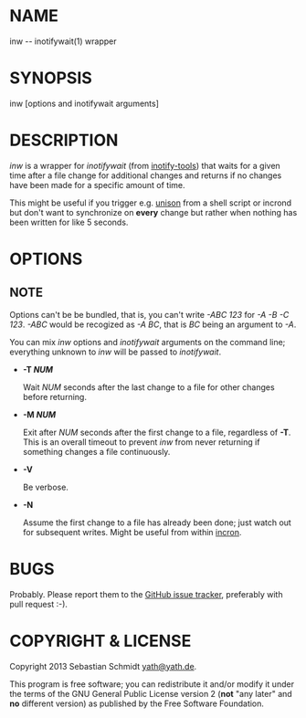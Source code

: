 # NAME

inw -- inotifywait(1) wrapper

# SYNOPSIS

inw \[options and inotifywait arguments\]

# DESCRIPTION

_inw_ is a wrapper for _inotifywait_ (from [inotify-tools](https://github.com/rvoicilas/inotify-tools/wiki))
that waits for a given time after a file change for additional changes and returns if no changes
have been made for a specific amount of time.

This might be useful if you trigger e.g. [unison](http://www.cis.upenn.edu/~bcpierce/unison/) from a shell
script or incrond but don't want to synchronize on __every__ change but rather when nothing has been
written for like 5 seconds.

# OPTIONS

## NOTE

Options can't be be bundled, that is, you can't write _\-ABC 123_ for _\-A -B -C 123_. _\-ABC_ would
be recogized as _\-A BC_, that is _BC_ being an argument to _\-A_.

You can mix _inw_ options and _inotifywait_ arguments on the command line; everything unknown
to _inw_ will be passed to _inotifywait_.

- __\-T _NUM___

    Wait _NUM_ seconds after the last change to a file for other changes before returning.

- __\-M _NUM___

    Exit after _NUM_ seconds after the first change to a file, regardless of __\-T__. This is
    an overall timeout to prevent _inw_ from never returning if something changes a file
    continuously.

- __\-V__

    Be verbose.

- __\-N__

    Assume the first change to a file has already been done; just watch out for subsequent
    writes. Might be useful from within [incron](http://inotify.aiken.cz/?section=incron&page=about&lang=en).

# BUGS

Probably. Please report them to the [GitHub issue tracker](https://github.com/yath/inw/issues),
preferably with pull request :-).

# COPYRIGHT & LICENSE

Copyright 2013 Sebastian Schmidt <yath@yath.de>.

This program is free software; you can redistribute it and/or modify it under the terms of
the GNU General Public License version 2 (__not__ "any later" and __no__ different version) as
published by the Free Software Foundation.
